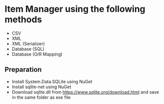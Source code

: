 # Item Manager using the following methods
  - CSV
  - XML
  - XML (Serializer)
  - Database (SQL)
  - Database (O/R Mapping)

## Preparation
  - Install System.Data.SQLite using NuGet
  - Install sqlite-net using NuGet
  - Download sqlite.dll from https://www.sqlite.org/download.html and save in the same folder as exe file
 